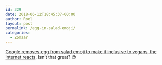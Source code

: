 ```yaml
---
id: 329
date: 2018-06-12T18:45:37+00:00
author: Roel
layout: post
permalink: /egg-in-salad-emoji/
categories:
  - Zomaar
---
```

[Google removes egg from salad emoji to make it inclusive to vegans, the internet reacts](https://mashable.com/2018/06/07/google-salad-emoji/). Isn’t that great? 😉
